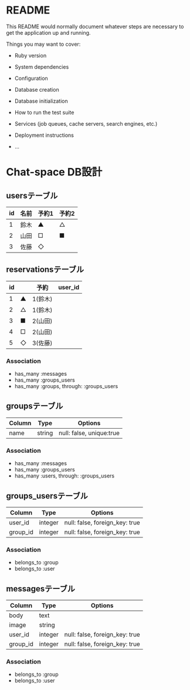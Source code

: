 # README

This README would normally document whatever steps are necessary to get the
application up and running.

Things you may want to cover:

* Ruby version

* System dependencies

* Configuration

* Database creation

* Database initialization

* How to run the test suite

* Services (job queues, cache servers, search engines, etc.)

* Deployment instructions

* ...

# Chat-space DB設計
## usersテーブル
|id|名前|予約1|予約2|
|------|----|-------|-------|
|1|鈴木|▲|△|
|2|山田|□|■|
|3|佐藤|◇||

## reservationsテーブル
|id||予約|user_id|
|------|----|-------|-------|
|1|▲|1(鈴木)|
|2|△|1(鈴木)|
|3|■|2(山田)|
|4|□|2(山田)|
|5|◇|3(佐藤)|



### Association
- has_many :messages
- has_many :groups_users 
- has_many  :groups,  through:  :groups_users 

## groupsテーブル
|Column|Type|Options|
|------|----|-------|
|name|string|null: false, unique:true|
### Association
- has_many :messages
- has_many :groups_users
- has_many  :users,  through:  :groups_users

## groups_usersテーブル
|Column|Type|Options|
|------|----|-------|
|user_id|integer|null: false, foreign_key: true|
|group_id|integer|null: false, foreign_key: true|
### Association
- belongs_to :group
- belongs_to :user

## messagesテーブル
|Column|Type|Options|
|------|----|-------|
|body|text||
|image|string||
|user_id|integer|null: false, foreign_key: true|
|group_id|integer|null: false, foreign_key: true|
### Association
- belongs_to :group
- belongs_to :user




